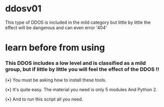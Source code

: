 # ddosv01
This type of DDOS is included in the mild category  but little by little the effect will be dangerous and can even error '404'
# learn before from using
### This DDOS includes a low level and is classified as a mild group, but if little by little you will feel the effect of the DDOS !!
{•} You must be asking how to install these tools.

{•} It's quite easy. The material you need is only 5 modules And Python 2.

{•} And to run this script all you need.


